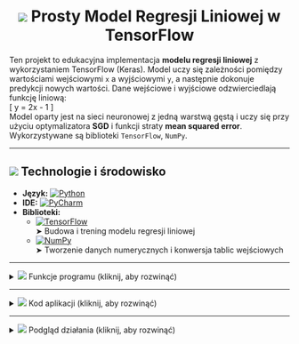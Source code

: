 
<h1 align="center"><img src="https://img.icons8.com/ios-filled/50/FFFFFF/statistics.png" height="22px" /> Prosty Model Regresji Liniowej w TensorFlow</h1>

Ten projekt to edukacyjna implementacja **modelu regresji liniowej** z wykorzystaniem TensorFlow (Keras). Model uczy się zależności pomiędzy wartościami wejściowymi `x` a wyjściowymi `y`, a następnie dokonuje predykcji nowych wartości. Dane wejściowe i wyjściowe odzwierciedlają funkcję liniową:  
\[
y = 2x - 1
\]  
Model oparty jest na sieci neuronowej z jedną warstwą gęstą i uczy się przy użyciu optymalizatora **SGD** i funkcji straty **mean squared error**. Wykorzystywane są biblioteki `TensorFlow`, `NumPy`.

---

## <img src="https://img.icons8.com/pastel-glyph/64/FFFFFF/code--v2.png" height="22px" /> Technologie i środowisko

- **Język:** [![Python](https://img.shields.io/badge/Python-3776AB?style=flat&logo=python&logoColor=white)](https://www.python.org)
- **IDE:** [![PyCharm](https://img.shields.io/badge/PyCharm-000000?style=flat&logo=pycharm&logoColor=white)](https://www.jetbrains.com/pycharm/)
- **Biblioteki:**
  - [![TensorFlow](https://img.shields.io/badge/TensorFlow-FF6F00?style=flat&logo=tensorflow&logoColor=white)](https://www.tensorflow.org/)  
    ➤ Budowa i trening modelu regresji liniowej
  - [![NumPy](https://img.shields.io/badge/NumPy-013243?style=flat&logo=numpy&logoColor=white)](https://numpy.org/)  
    ➤ Tworzenie danych numerycznych i konwersja tablic wejściowych

---

<details>
  <summary><img src="https://img.icons8.com/ios-filled/50/FFFFFF/pin.png" height="22px"/> Funkcje programu (kliknij, aby rozwinąć)</summary>

### 1. `x_train`, `y_train`
Statyczne dane wejściowe i wyjściowe uczące model zależności:
- `x_train`: [-1.0, 0.0, 1.0, 2.0, 3.0, 4.0]
- `y_train`: [-3.0, -1.0, 1.0, 3.0, 5.0, 7.0]

---

### 2. `model = tf.keras.Sequential([...])`
Tworzy model sekwencyjny z jedną warstwą:
- `Dense(units=1)` — odpowiada funkcji liniowej:  
  \[
  y = wx + b
  \]

---

### 3. `model.compile(...)`
Kompilacja modelu:
- Optymalizator: `sgd` (Stochastic Gradient Descent)
- Funkcja straty: `mean_squared_error`

---

### 4. `model.fit(...)`
Trenowanie modelu przez 500 epok z użyciem danych:
- `x_train` i `y_train`
- `verbose=0` — brak wypisywania postępu w konsoli

---

### 5. `model.predict(...)`
Predykcja wartości `y` dla nowej wartości `x`, np.:
```python
new_x = np.array([[10.0]])
```
Zwracany wynik np.:
```
Predykcja dla x=10.0: y=18.98
```

---

### 6. `matplotlib` (opcjonalnie)
Tworzenie wykresu:
- Punkty treningowe `x_train`, `y_train`
- Linia regresji przewidywana przez model

</details>

---


<details>
  <summary><img src="https://img.icons8.com/ios-filled/50/FFFFFF/source-code.png" height="22px"/> Kod aplikacji (kliknij, aby rozwinąć)</summary>

#### Poniżej znajduje się pełny zrzut ekranu przedstawiający kod źródłowy aplikacji:

![Kod aplikacji](kod.png)

Zawarty kod prezentuje wszystkie kluczowe elementy:
- importy bibliotek `tensorflow` i `numpy`
- przygotowanie danych wejściowych
- budowę modelu `Sequential`
- kompilację modelu
- trening z danymi
- predykcję nowej wartości `y`

Kod jest krótki, przejrzysty i stanowi świetny punkt wyjścia do dalszej nauki regresji liniowej w TensorFlow.


</details>

---

<details>
  <summary><img src="https://img.icons8.com/ios-filled/50/FFFFFF/camera.png" height="22px"/> Podgląd działania (kliknij, aby rozwinąć)</summary>

#### 📌 Przykład działania w terminalu:
```
Predykcja dla x=10.0: y=18.98
```

#### 📊 Wygenerowany wykres regresji:

![Podgląd działania](regresja.png)

</details>


